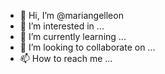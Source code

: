 - 👋 Hi, I’m @mariangelleon
- 👀 I’m interested in ...
- 🌱 I’m currently learning ...
- 💞️ I’m looking to collaborate on ...
- 📫 How to reach me ...

<!---
mariangelleon/mariangelleon is a ✨ special ✨ repository because its `README.md` (this file) appears on your GitHub profile.
You can click the Preview link to take a look at your changes.
--->
